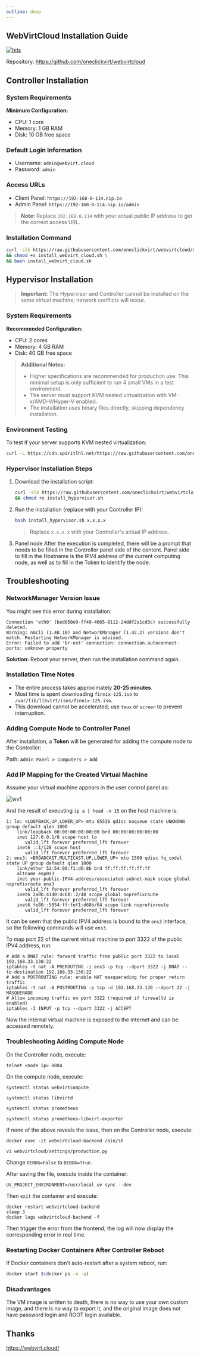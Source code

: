 ```yaml
---
outline: deep
---
```


## WebVirtCloud Installation Guide

[![hits](https://hits.spiritlhl.net/webvirtcloud.svg?action=hit&title=hits&title_bg=%23555555&count_bg=%233aebee&edge_flat=false)](https://hits.spiritlhl.net)

Repository: <https://github.com/oneclickvirt/webvirtcloud>

## Controller Installation

### System Requirements

**Minimum Configuration:**

- CPU: 1 core
- Memory: 1 GB RAM
- Disk: 10 GB free space

### Default Login Information

- Username: `admin@webvirt.cloud`
- Password: `admin`

### Access URLs

- Client Panel: `https://192-168-0-114.nip.io`
- Admin Panel: `https://192-168-0-114.nip.io/admin`

> **Note:** Replace `192.168.0.114` with your actual public IP address to get the correct access URL.

### Installation Command

```bash
curl -slk https://raw.githubusercontent.com/oneclickvirt/webvirtcloud/main/scripts/install_webvirt_cloud.sh -o install_webvirt_cloud.sh \
&& chmod +x install_webvirt_cloud.sh \
&& bash install_webvirt_cloud.sh
```

## Hypervisor Installation

> **Important:** The Hypervisor and Controller cannot be installed on the same virtual machine; network conflicts will occur.

### System Requirements

**Recommended Configuration:**

- CPU: 2 cores
- Memory: 4 GB RAM
- Disk: 40 GB free space

> **Additional Notes:**
>
> - Higher specifications are recommended for production use. This minimal setup is only sufficient to run 4 small VMs in a test environment.
> - The server must support KVM nested virtualization with VM-x/AMD-V/Hyper-V enabled.
> - The installation uses binary files directly, skipping dependency installation.

### Environment Testing

To test if your server supports KVM nested virtualization:

```bash
curl -L https://cdn.spiritlhl.net/https://raw.githubusercontent.com/oneclickvirt/ecs/master/goecs.sh -o goecs.sh && chmod +x goecs.sh && ./goecs.sh install
```

### Hypervisor Installation Steps

1. Download the installation script:

   ```bash
   curl -slk https://raw.githubusercontent.com/oneclickvirt/webvirtcloud/main/scripts/install_hypervisor.sh -o install_hypervisor.sh \
   && chmod +x install_hypervisor.sh
   ```

2. Run the installation (replace with your Controller IP):

   ```bash
   bash install_hypervisor.sh x.x.x.x
   ```

   > Replace `x.x.x.x` with your Controller's actual IP address.

3. Panel node
   After the execution is completed, there will be a prompt that needs to be filled in the Controller panel side of the content.
   Panel side to fill in the Hostname is the IPV4 address of the current computing node, as well as to fill in the Token to identify the node.

## Troubleshooting

### NetworkManager Version Issue

You might see this error during installation:

```
Connection 'eth0' (bed050e9-ff49-4665-8112-24ddf2a1cd3c) successfully deleted.
Warning: nmcli (1.48.10) and NetworkManager (1.42.2) versions don't match. Restarting NetworkManager is advised.
Error: Failed to add 'br-ext' connection: connection.autoconnect-ports: unknown property
```

**Solution:** Reboot your server, then run the installation command again.

### Installation Time Notes

- The entire process takes approximately **20-25 minutes**.
- Most time is spent downloading `finnix-125.iso` to `/var/lib/libvirt/isos/finnix-125.iso`.
- This download cannot be accelerated; use `tmux` or `screen` to prevent interruption.

### Adding Compute Node to Controller Panel

After installation, a **Token** will be generated for adding the compute node to the Controller:

Path: `Admin Panel > Computers > Add`

### Add IP Mapping for the Created Virtual Machine

Assume your virtual machine appears in the user control panel as:

![wv1](images/wv1.png)

And the result of executing `ip a | head -n 15` on the host machine is:

```shell
1: lo: <LOOPBACK,UP,LOWER_UP> mtu 65536 qdisc noqueue state UNKNOWN group default qlen 1000
    link/loopback 00:00:00:00:00:00 brd 00:00:00:00:00:00
    inet 127.0.0.1/8 scope host lo
       valid_lft forever preferred_lft forever
    inet6 ::1/128 scope host
       valid_lft forever preferred_lft forever
2: ens3: <BROADCAST,MULTICAST,UP,LOWER_UP> mtu 1500 qdisc fq_codel state UP group default qlen 1000
    link/ether 52:54:00:f1:d6:8b brd ff:ff:ff:ff:ff:ff
    altname enp0s3
    inet your-public-IPV4-address/associated-subnet-mask scope global noprefixroute ens3
       valid_lft forever preferred_lft forever
    inet6 2a0b:4140:4c60::2/48 scope global noprefixroute
       valid_lft forever preferred_lft forever
    inet6 fe80::5054:ff:fef1:d68b/64 scope link noprefixroute
       valid_lft forever preferred_lft forever
```

It can be seen that the public IPV4 address is bound to the `ens3` interface, so the following commands will use `ens3`.

To map port 22 of the current virtual machine to port 3322 of the public IPV4 address, run:

```shell
# Add a DNAT rule: forward traffic from public port 3322 to local 192.168.33.130:22
iptables -t nat -A PREROUTING -i ens3 -p tcp --dport 3322 -j DNAT --to-destination 192.168.33.130:22
# Add a POSTROUTING rule: enable NAT masquerading for proper return traffic
iptables -t nat -A POSTROUTING -p tcp -d 192.168.33.130 --dport 22 -j MASQUERADE
# Allow incoming traffic on port 3322 (required if firewalld is enabled)
iptables -I INPUT -p tcp --dport 3322 -j ACCEPT
```

Now the internal virtual machine is exposed to the internet and can be accessed remotely.

### Troubleshooting Adding Compute Node

On the Controller node, execute:

```shell
telnet <node ip> 8884
```

On the compute node, execute:

```shell
systemctl status webvirtcompute
```

```shell
systemctl status libvirtd
```

```shell
systemctl status prometheus
```

```shell
systemctl status prometheus-libvirt-exporter
```

If none of the above reveals the issue, then on the Controller node, execute:

```shell
docker exec -it webvirtcloud-backend /bin/sh
```

```shell
vi webvirtcloud/settings/production.py
```

Change `DEBUG=False` to `DEBUG=True`.

After saving the file, execute inside the container:

```shell
UV_PROJECT_ENVIRONMENT=/usr/local uv sync --dev
```

Then `exit` the container and execute:

```shell
docker restart webvirtcloud-backend
sleep 3
docker logs webvirtcloud-backend -f
```

Then trigger the error from the frontend; the log will now display the corresponding error in real time.

### Restarting Docker Containers After Controller Reboot

If Docker containers don't auto-restart after a system reboot, run:

```bash
docker start $(docker ps -a -q)
```

### Disadvantages

The VM image is written to death, there is no way to use your own custom image, and there is no way to export it, and the original image does not have password login and ROOT login available.

## Thanks

https://webvirt.cloud/
